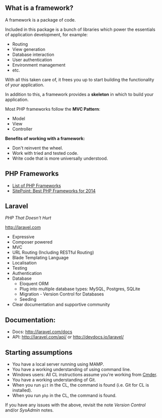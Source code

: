 ## What is a framework?

A framework is a package of code.

Included in this package is a bunch of libraries which power the essentials of application development, for example:

* Routing
* View generation
* Database interaction
* User authentication
* Environment management
* etc.

With all this taken care of, it frees you up to start building the functionality of *your* application. 

In addition to this, a framework provides a **skeleton** in which to build your application.

Most PHP frameworks follow the **MVC Pattern**:

* Model
* View
* Controller

**Benefits of working with a framework:**

* Don't reinvent the wheel.
* Work with tried and tested code.
* Write code that is more universally understood.

## PHP Frameworks

* [List of PHP Frameworks](http://en.wikipedia.org/wiki/Comparison_of_web_application_frameworks#PHP)
* [SitePoint: Best PHP Frameworks for 2014](http://www.sitepoint.com/best-php-frameworks-2014/)


## Laravel
*PHP That Doesn't Hurt*

<http://laravel.com>

* Expressive
* Composer powered
* MVC
* URL Routing (Including RESTful Routing)
* Blade Templating Language
* Localisation
* Testing
* Authentication
* Database
	* Eloquent ORM 
	* Plug into multiple database types: MySQL, Postgres, SQLite
	* Migration - Version Control for Databases
	* Seeding
* Clear documentation and supportive community

## Documentation:

* Docs: <http://laravel.com/docs>
* API: <http://laravel.com/api/> or <http://devdocs.io/laravel/>



## Starting assumptions

* You have a local server running using MAMP.
* You have a working understanding of using command line.
* Windows users: All CL instructions assume you're working from [Cmder](http://bliker.github.io/cmder/).
* You have a working understanding of Git.
* When you run `git` in the CL, the command is found (i.e. Git for CL is installed).
* When you run `php` in the CL, the command is found.

If you have any issues with the above, revisit the note *Version Control* and/or *SysAdmin* notes.



